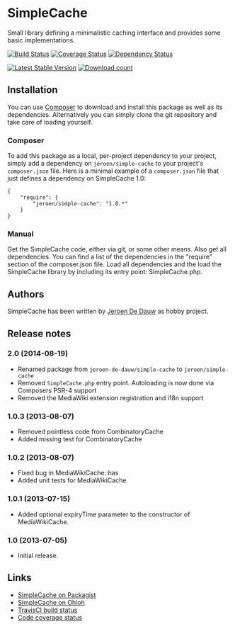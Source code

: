 # SimpleCache

Small library defining a minimalistic caching interface and provides some basic implementations.

[![Build Status](https://secure.travis-ci.org/JeroenDeDauw/SimpleCache.png?branch=master)](http://travis-ci.org/JeroenDeDauw/SimpleCache)
[![Coverage Status](https://coveralls.io/repos/JeroenDeDauw/SimpleCache/badge.png?branch=master)](https://coveralls.io/r/JeroenDeDauw/SimpleCache?branch=master)
[![Dependency Status](https://www.versioneye.com/user/projects/52828fb8632bac53e30000a0/badge.png)](https://www.versioneye.com/user/projects/52828fb8632bac53e30000a0)

[![Latest Stable Version](https://poser.pugx.org/jeroen/simple-cache/version.png)](https://packagist.org/packages/jeroen/simple-cache)
[![Download count](https://poser.pugx.org/jeroen/simple-cache/d/total.png)](https://packagist.org/packages/jeroen/simple-cache)

## Installation

You can use [Composer](http://getcomposer.org/) to download and install
this package as well as its dependencies. Alternatively you can simply clone
the git repository and take care of loading yourself.

### Composer

To add this package as a local, per-project dependency to your project, simply add a
dependency on `jeroen/simple-cache` to your project's `composer.json` file.
Here is a minimal example of a `composer.json` file that just defines a dependency on
SimpleCache 1.0:

    {
        "require": {
            "jeroen/simple-cache": "1.0.*"
        }
    }

### Manual

Get the SimpleCache code, either via git, or some other means. Also get all dependencies.
You can find a list of the dependencies in the "require" section of the composer.json file.
Load all dependencies and the load the SimpleCache library by including its entry point:
SimpleCache.php.

## Authors

SimpleCache has been written by [Jeroen De Dauw](https://github.com/JeroenDeDauw)
as hobby project.

## Release notes

### 2.0 (2014-08-19)

* Renamed package from `jeroen-de-dauw/simple-cache` to `jeroen/simple-cache`
* Removed `SimpleCache.php` entry point. Autoloading is now done via Composers PSR-4 support
* Removed the MediaWiki extension registration and i18n support

### 1.0.3 (2013-08-07)

* Removed pointless code from CombinatoryCache
* Added missing test for CombinatoryCache

### 1.0.2 (2013-08-07)

* Fixed bug in MediaWikiCache::has
* Added unit tests for MediaWikiCache

### 1.0.1 (2013-07-15)

* Added optional expiryTime parameter to the constructor of MediaWikiCache.

### 1.0 (2013-07-05)

* Initial release.

## Links

* [SimpleCache on Packagist](https://packagist.org/packages/jeroen/simple-cache)
* [SimpleCache on Ohloh](https://www.ohloh.net/p/simplecache)
* [TravisCI build status](http://travis-ci.org/JeroenDeDauw/SimpleCache)
* [Code coverage status](https://coveralls.io/r/JeroenDeDauw/SimpleCache?branch=master)
